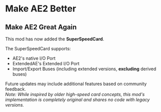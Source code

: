 # Make AE2 Better

## Make AE2 Great Again

This mod has now added the **SuperSpeedCard**.

The SuperSpeedCard supports:
- AE2's native I/O Port
- ExtendedAE's Extended I/O Port
- Import/Export Buses (including extended versions, **excluding** derived buses)

Future updates may include additional features based on community feedback.  
*Note: While inspired by older high-speed card concepts, this mod's implementation is completely original and shares no code with legacy versions.*